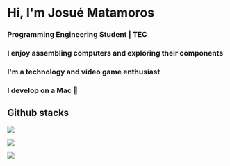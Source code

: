 # Hi, I'm Josué Matamoros
### Programming Engineering Student | TEC 
### I enjoy assembling computers and exploring their components
### I'm a technology and video game enthusiast
### I develop on a Mac 🍏

## Github stacks
![](https://github-readme-stats.vercel.app/api?username=JosueMatamoros&theme=dark&hide_border=false&include_all_commits=true&count_private=true)<br/>


![](https://github-readme-streak-stats.herokuapp.com/?user=JosueMatamoros&theme=dark&hide_border=false)<br/>



![](https://github-readme-stats.vercel.app/api/top-langs/?username=JosueMatamoros&theme=dark&hide_border=false&include_all_commits=true&count_private=true&layout=compact)



